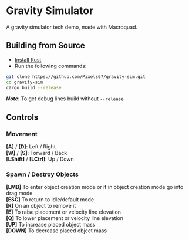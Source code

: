# Gravity Simulator

A gravity simulator tech demo, made with Macroquad.

## Building from Source

- [Install Rust](https://www.rust-lang.org/learn/get-started)
- Run the following commands:

```sh
git clone https://github.com/Pixels67/gravity-sim.git
cd gravity-sim
cargo build --release
```

***Note***: To get debug lines build without `--release`

## Controls

### Movement

**[A]** / **[D]**: Left / Right \
**[W]** / **[S]**: Forward / Back \
**[LShift]** / **[LCtrl]**: Up / Down

### Spawn / Destroy Objects

**[LMB]** To enter object creation mode or if in object creation mode go into drag mode \
**[ESC]** To return to idle/default mode \
**[R]** On an object to remove it \
**[E]** To raise placement or velocity line elevation \
**[Q]** To lower placement or velocity line elevation \
**[UP]** To increase placed object mass \
**[DOWN]** To decrease placed object mass